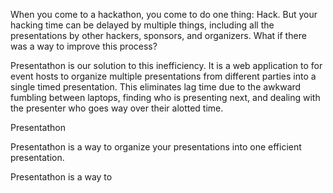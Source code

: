 When you come to a hackathon, you come to do one thing: Hack. But your hacking time can be delayed by multiple things, including all the presentations by other hackers, sponsors, and organizers. What if there was a way to improve this process?

Presentathon is our solution to this inefficiency. It is a web application to for event hosts to organize multiple presentations from different parties into a single timed presentation. This eliminates lag time due to the awkward fumbling between laptops, finding who is presenting next, and dealing with the presenter who goes way over their alotted time. 





Presentathon 

Presentathon is a way to organize your presentations into one efficient presentation. 

Presentathon is a way to 